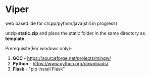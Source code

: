 # Viper
web based ide for c/cpp/python/java(still in progress)

unzip **static.zip** and place the static folder in the same directory as **template**

Prerequisite(For windows only)-

1. **GCC** - https://sourceforge.net/projects/mingw/
2. **Python** - https://www.python.org/downloads/
3. **Flask** - "pip install Flask"
